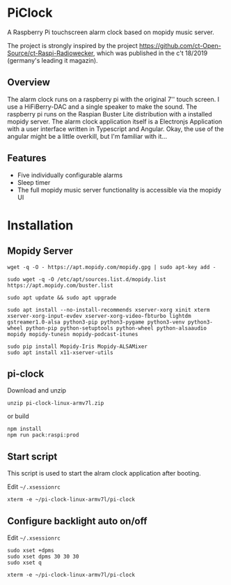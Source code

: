 # PiClock

A Raspberry Pi touchscreen alarm clock based on mopidy music server.

The project is strongly inspired by the project https://github.com/ct-Open-Source/ct-Raspi-Radiowecker, which was published in the c't 18/2019 (germany's leading it magazin).

## Overview

The alarm clock runs on a raspberry pi with the original 7'' touch screen. I use a HiFiBerry-DAC and a single speaker to make the sound. The raspberry pi runs on the Raspian Buster Lite distribution with a installed mopidy server. The alarm clock application itself is a Electronjs Application with a user interface written in Typescript and Angular. Okay, the use of the angular might be a little overkill, but I'm familiar with it...

## Features

- Five individually configurable alarms
- Sleep timer
- The full mopidy music server functionality is accessible via the mopidy UI

# Installation

## Mopidy Server

```
wget -q -O - https://apt.mopidy.com/mopidy.gpg | sudo apt-key add -

sudo wget -q -O /etc/apt/sources.list.d/mopidy.list https://apt.mopidy.com/buster.list

sudo apt update && sudo apt upgrade

sudo apt install --no-install-recommends xserver-xorg xinit xterm xserver-xorg-input-evdev xserver-xorg-video-fbturbo lightdm gstreamer1.0-alsa python3-pip python3-pygame python3-venv python3-wheel python-pip python-setuptools python-wheel python-alsaaudio mopidy mopidy-tunein mopidy-podcast-itunes

sudo pip install Mopidy-Iris Mopidy-ALSAMixer
sudo apt install x11-xserver-utils
```

## pi-clock

Download and unzip

```
unzip pi-clock-linux-armv7l.zip
```

or build

```
npm install
npm run pack:raspi:prod
```

## Start script

This script is used to start the alram clock application after booting.

Edit `~/.xsessionrc`

```
xterm -e ~/pi-clock-linux-armv7l/pi-clock
```

## Configure backlight auto on/off

Edit `~/.xsessionrc`

```
sudo xset +dpms
sudo xset dpms 30 30 30
sudo xset q

xterm -e ~/pi-clock-linux-armv7l/pi-clock
```
